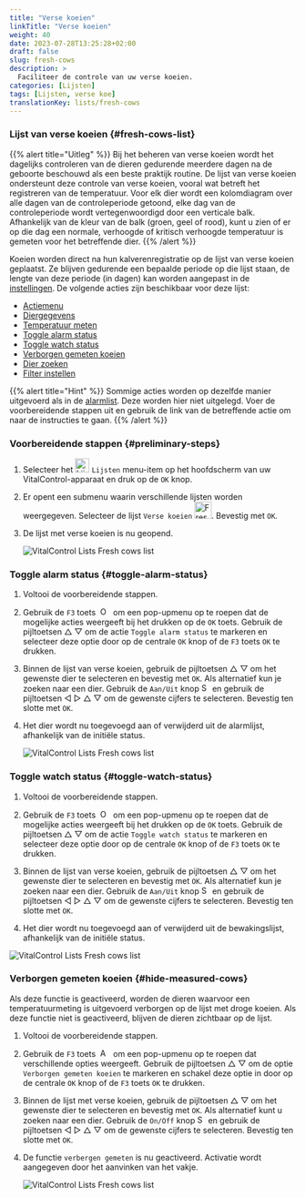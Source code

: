 ```yaml
---
title: "Verse koeien"
linkTitle: "Verse koeien"
weight: 40
date: 2023-07-28T13:25:28+02:00
draft: false
slug: fresh-cows
description: >
  Faciliteer de controle van uw verse koeien.
categories: [Lijsten]
tags: [Lijsten, verse koe]
translationKey: lists/fresh-cows
---
```

### Lijst van verse koeien {#fresh-cows-list}

{{% alert title="Uitleg" %}}
Bij het beheren van verse koeien wordt het dagelijks controleren van de dieren gedurende meerdere dagen na de geboorte beschouwd als een beste praktijk routine. De lijst van verse koeien ondersteunt deze controle van verse koeien, vooral wat betreft het registreren van de temperatuur. Voor elk dier wordt een kolomdiagram over alle dagen van de controleperiode getoond, elke dag van de controleperiode wordt vertegenwoordigd door een verticale balk. Afhankelijk van de kleur van de balk (groen, geel of rood), kunt u zien of er op die dag een normale, verhoogde of kritisch verhoogde temperatuur is gemeten voor het betreffende dier.
{{% /alert %}}

Koeien worden direct na hun kalverenregistratie op de lijst van verse koeien geplaatst. Ze blijven gedurende een bepaalde periode op die lijst staan, de lengte van deze periode (in dagen) kan worden aangepast in de [instellingen](../../settings/data-acquisition/#controleperiode-verse-koeien).
 De volgende acties zijn beschikbaar voor deze lijst:

- [Actiemenu](../alarm/#actiemenu)
- [Diergegevens](../alarm/#dier-data)
- [Temperatuur meten](../alarm/#temperatuur-meten)
- [Toggle alarm status](#toggle-alarm-status)
- [Toggle watch status](#toggle-watch-status)
- [Verborgen gemeten koeien](#verborgen-gemeten-koeien)
- [Dier zoeken](../alarm/#dier-zoeken)
- [Filter instellen](../alarm/#filter-zetten)

{{% alert title="Hint" %}}
Sommige acties worden op dezelfde manier uitgevoerd als in de [alarmlist](../alarm). Deze worden hier niet uitgelegd. Voer de voorbereidende stappen uit en gebruik de link van de betreffende actie om naar de instructies te gaan.
{{% /alert %}}

### Voorbereidende stappen {#preliminary-steps}

1. Selecteer het <img src="/icons/main/lists.svg" width="25" align="bottom" alt="Lijsten" /> `Lijsten` menu-item op het hoofdscherm van uw VitalControl-apparaat en druk op de `OK` knop.

2. Er opent een submenu waarin verschillende lijsten worden weergegeven. Selecteer de lijst `Verse koeien` <img src="/icons/lists/freshcows.svg" width="30" align="bottom" alt="Fresh-cows" />. Bevestig met `OK`.

3. De lijst met verse koeien is nu geopend.

   ![VitalControl Lists Fresh cows list](../images/firststeps4.png "Verse koeien lijst")

### Toggle alarm status {#toggle-alarm-status}

1. Voltooi de voorbereidende stappen.

2. Gebruik de `F3` toets &nbsp;<img src="/icons/footer/open-popup.svg" width="15" align="bottom" alt="Open popup" />&nbsp; om een pop-upmenu op te roepen dat de mogelijke acties weergeeft bij het drukken op de `OK` toets. Gebruik de pijltoetsen △ ▽ om de actie `Toggle alarm status` te markeren en selecteer deze optie door op de centrale `OK` knop of de `F3` toets `OK` te drukken.

3. Binnen de lijst van verse koeien, gebruik de pijltoetsen △ ▽ om het gewenste dier te selecteren en bevestig met `OK`. Als alternatief kun je zoeken naar een dier. Gebruik de `Aan/Uit` knop <img src="/icons/footer/search.svg" width="15" align="bottom" alt="Search" /> en gebruik de pijltoetsen ◁ ▷ △ ▽ om de gewenste cijfers te selecteren. Bevestig ten slotte met `OK`.

4. Het dier wordt nu toegevoegd aan of verwijderd uit de alarmlijst, afhankelijk van de initiële status.

   ![VitalControl Lists Fresh cows list](../images/togglealarmstatus.png "Alarmstatus wisselen")

### Toggle watch status {#toggle-watch-status}

1. Voltooi de voorbereidende stappen.

2. Gebruik de `F3` toets &nbsp;<img src="/icons/footer/open-popup.svg" width="15" align="bottom" alt="Open popup" />&nbsp; om een pop-upmenu op te roepen dat de mogelijke acties weergeeft bij het drukken op de `OK` toets. Gebruik de pijltoetsen △ ▽ om de actie `Toggle watch status` te markeren en selecteer deze optie door op de centrale `OK` knop of de `F3` toets `OK` te drukken.

3. Binnen de lijst van verse koeien, gebruik de pijltoetsen △ ▽ om het gewenste dier te selecteren en bevestig met `OK`. Als alternatief kun je zoeken naar een dier. Gebruik de `Aan/Uit` knop <img src="/icons/footer/search.svg" width="15" align="bottom" alt="Search" /> en gebruik de pijltoetsen ◁ ▷ △ ▽ om de gewenste cijfers te selecteren. Bevestig ten slotte met `OK`.

4. Het dier wordt nu toegevoegd aan of verwijderd uit de bewakingslijst, afhankelijk van de initiële status.

![VitalControl Lists Fresh cows list](../images/togglewatchstatus.png "Toggle watch status")

### Verborgen gemeten koeien {#hide-measured-cows}

Als deze functie is geactiveerd, worden de dieren waarvoor een temperatuurmeting is uitgevoerd verborgen op de lijst met droge koeien. Als deze functie niet is geactiveerd, blijven de dieren zichtbaar op de lijst.

1. Voltooi de voorbereidende stappen.

2. Gebruik de `F3` toets &nbsp;<img src="/icons/footer/open-popup.svg" width="15" align="bottom" alt="Actions" />&nbsp; om een pop-upmenu op te roepen dat verschillende opties weergeeft. Gebruik de pijltoetsen △ ▽ om de optie `Verborgen gemeten koeien` te markeren en schakel deze optie in door op de centrale `OK` knop of de `F3` toets `OK` te drukken.

3. Binnen de lijst met verse koeien, gebruik de pijltoetsen △ ▽ om het gewenste dier te selecteren en bevestig met `OK`. Als alternatief kunt u zoeken naar een dier. Gebruik de `On/Off` knop <img src="/icons/footer/search.svg" width="15" align="bottom" alt="Search" /> en gebruik de pijltoetsen ◁ ▷ △ ▽ om de gewenste cijfers te selecteren. Bevestig ten slotte met `OK`.

4. De functie `verbergen gemeten` is nu geactiveerd. Activatie wordt aangegeven door het aanvinken van het vakje.

   ![VitalControl Lists Fresh cows list](../images/hidemeasuredcows.png "Verborgen gemeten koeien")
